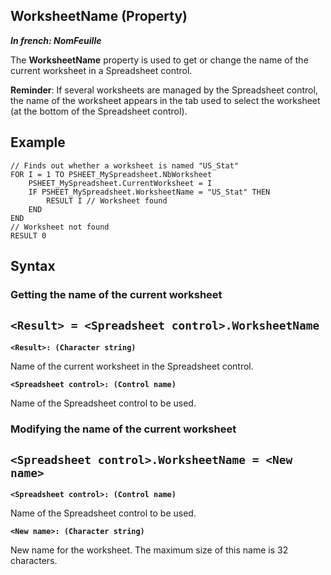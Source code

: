 
## WorksheetName (Property)

***In french: NomFeuille***
	



<a name="XUse"></a>
<a name="Use"></a>
<a name="description"></a>
The **WorksheetName** property is used to get or change the name of the current worksheet in a Spreadsheet control. 

**Reminder**: If several worksheets are managed by the Spreadsheet control, the name of the worksheet appears in the tab used to select the worksheet (at the bottom of the Spreadsheet control).
<a name="Example1"></a>
<a name="sample_code"></a>

## Example


```wl
// Finds out whether a worksheet is named "US_Stat"
FOR I = 1 TO PSHEET_MySpreadsheet.NbWorksheet
	PSHEET_MySpreadsheet.CurrentWorksheet = I
	IF PSHEET_MySpreadsheet.WorksheetName = "US_Stat" THEN
		RESULT I // Worksheet found
	END
END
// Worksheet not found
RESULT 0
```

<a name="XSYNTAX"></a>

## Syntax
<a name="SYNTAX1"></a>

### Getting the name of the current worksheet

`<Result> = <Spreadsheet control>.WorksheetName`
---

**`<Result>: (Character string)`**

Name of the current worksheet in the Spreadsheet control. 

**`<Spreadsheet control>: (Control name)`**

Name of the Spreadsheet control to be used. 


<a name="SYNTAX2"></a>

### Modifying the name of the current worksheet

`<Spreadsheet control>.WorksheetName = <New name>`
---

**`<Spreadsheet control>: (Control name)`**

Name of the Spreadsheet control to be used. 

**`<New name>: (Character string)`**

New name for the worksheet. The maximum size of this name is 32 characters. 





